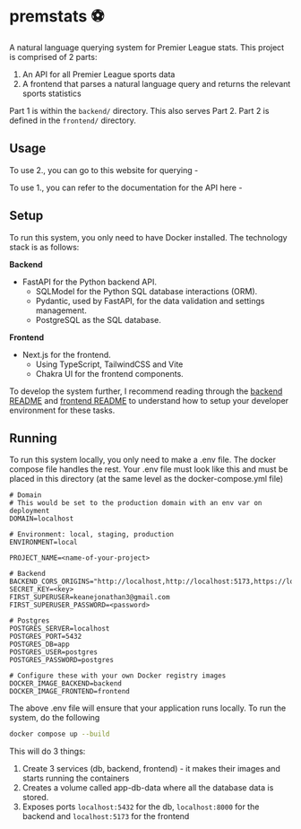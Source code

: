 # premstats ⚽️

A natural language querying system for Premier League stats. This project is comprised of 2 parts:

1. An API for all Premier League sports data
2. A frontend that parses a natural language query and returns the relevant sports statistics

Part 1 is within the `backend/` directory. This also serves Part 2. Part 2 is defined in the `frontend/` directory. 

## Usage

To use 2., you can go to this website for querying - 

To use 1., you can refer to the documentation for the API here - 

## Setup

To run this system, you only need to have Docker installed. The technology stack is as follows:

**Backend**

- FastAPI for the Python backend API.
  - SQLModel for the Python SQL database interactions (ORM).
  - Pydantic, used by FastAPI, for the data validation and settings management.
  - PostgreSQL as the SQL database.

**Frontend**

- Next.js for the frontend.
  - Using TypeScript, TailwindCSS and Vite
  - Chakra UI for the frontend components.


To develop the system further, I recommend reading through the [backend README](/backend/README.md) and [frontend README]() to understand how to setup your developer environment for these tasks.

## Running

To run this system locally, you only need to make a .env file. The docker compose file handles the rest.
Your .env file must look like this and must be placed in this directory (at the same level as the docker-compose.yml file)

```.env
# Domain
# This would be set to the production domain with an env var on deployment
DOMAIN=localhost

# Environment: local, staging, production
ENVIRONMENT=local

PROJECT_NAME=<name-of-your-project>

# Backend
BACKEND_CORS_ORIGINS="http://localhost,http://localhost:5173,https://localhost,https://localhost:5173"
SECRET_KEY=<key>
FIRST_SUPERUSER=keanejonathan3@gmail.com
FIRST_SUPERUSER_PASSWORD=<password>

# Postgres
POSTGRES_SERVER=localhost
POSTGRES_PORT=5432
POSTGRES_DB=app
POSTGRES_USER=postgres
POSTGRES_PASSWORD=postgres

# Configure these with your own Docker registry images
DOCKER_IMAGE_BACKEND=backend
DOCKER_IMAGE_FRONTEND=frontend
```

The above .env file will ensure that your application runs locally. To run the system, do the following

```bash
docker compose up --build
```

This will do 3 things:

1. Create 3 services (db, backend, frontend) - it makes their images and starts running the containers
2. Creates a volume called app-db-data where all the database data is stored.
3. Exposes ports `localhost:5432` for the db, `localhost:8000` for the backend and `localhost:5173` for the frontend
